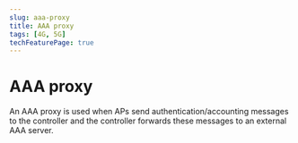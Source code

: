 ```yaml
---
slug: aaa-proxy
title: AAA proxy
tags: [4G, 5G]
techFeaturePage: true
---
```


# AAA proxy

An AAA proxy is used when APs send authentication/accounting messages to the controller and the controller forwards these messages to an external AAA server.
